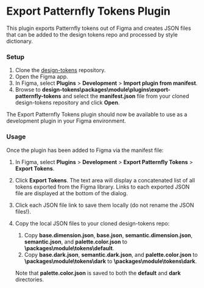# Export Patternfly Tokens Plugin

This plugin exports Patternfly tokens out of Figma and creates JSON files that can be added to the design tokens repo and processed by style dictionary.

### Setup
1. Clone the [design-tokens](https://github.com/patternfly/design-tokens) repository.
2. Open the Figma app.
3. In Figma, select **Plugins** > **Development** > **Import plugin from manifest**.
4. Browse to **design-tokens\packages\module\plugins\export-patternfly-tokens** and select the **manifest.json** file from your cloned design-tokens repository and click **Open**.

The Export Patternfly Tokens plugin should now be available to use as a development plugin in your Figma environment.

### Usage
Once the plugin has been added to Figma via the manifest file:
1. In Figma, select **Plugins** > **Development** > **Export Patternfly Tokens** > **Export Tokens**.
2. Click **Export Tokens**. The text area will display a concatenated list of all tokens exported from the Figma library. Links to each exported JSON file are displayed at the bottom of the dialog.
3. Click each JSON file link to save them locally (do not rename the JSON files!).
4. Copy the local JSON files to your cloned design-tokens repo:
   1. Copy **base.dimension.json**, **base.json**, **semantic.dimension.json**, **semantic.json**, and **palette.color.json** to  **\packages\module\tokens\default**. 
   2. Copy **base.dark.json**, **semantic.dark.json**, and **palette.color.json** to **\packages\module\tokens\dark** to **\packages\module\tokens\dark**.
   
   Note that **palette.color.json** is saved to both the **default** and **dark** directories.
